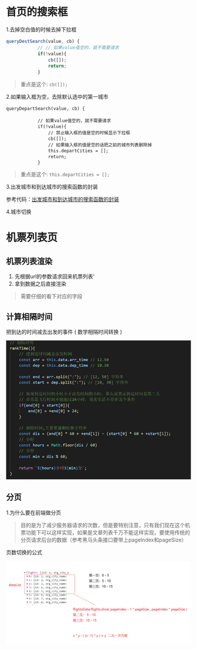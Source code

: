 # 首页的搜索框

1.去掉空白值的时候去掉下拉框

```js
queryDestSearch(value, cb) {
            // // 如果value值空的，就不需要请求
            if(!value){
                cb([]);
                return;
            }

```

> 重点是这个: `cb([]);`



2.如果输入框为空，去除默认选中的第一城市

```
queryDepartSearch(value, cb) {  
            
            // 如果value值空的，就不需要请求
            if(!value){
                // 禁止输入框的值是空的时候显示下拉框
                cb([]);
                // 如果输入框的值是空的话把之前的城市列表删除掉
                this.departCities = [];
                return;
            }
```

> 重点是这个: `this.departCities = [];`

3.出发城市和到达城市的搜索函数的封装

参考代码：[出发城市和到达城市的搜索函数的封装](https://github.com/itcast-hsian/xianyun-43/commit/1eac2bd34600adee1f1a72da4ddf2ded41f1f01a)

4.城市切换



# 机票列表页

## 机票列表渲染

1. 先根据url的参数请求回来机票列表'
2. 拿到数据之后直接渲染

> 需要仔细的看下对应的字段



## 计算相隔时间

把到达的时间减去出发的事件 ( 数学相隔时间转换 )

![1587453260596](assets/1587453260596.png)



## 分页

1.为什么要在前端做分页

> 目的是为了减少服务器请求的次数，但是要特别注意，只有我们现在这个机票功能下可以这样实现，如果是文章列表千万不能这样实现，要使用传统的分页请求后台的数据（参考黑马头条接口要带上pageIndex和pageSize）

页数切换的公式

![1587453517733](assets/1587453517733.png)





 







